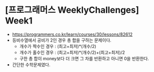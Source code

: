 # [프로그래머스 WeeklyChallenges] Week1
- https://programmers.co.kr/learn/courses/30/lessons/82612
- 등비수열에서 공비가 2인 경우 총 합을 구하는 문제이다.
  - 개수가 짝수인 경우 : (최고+최저)*(개수/2)
  - 개수가 홀수인 경우 : (최고+최저)*(개수/2)+(최고+최저)/2
  - 구한 총 합이 money보다 더 크면 그 차를 반환하고 아니면 0을 반환한다.
- 간단한 수학문제였다.
